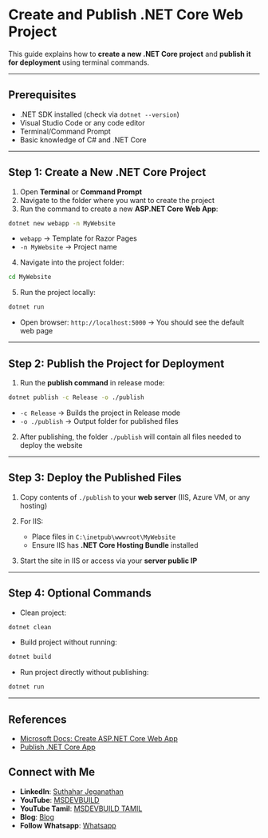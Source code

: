 # Create and Publish .NET Core Web Project

This guide explains how to **create a new .NET Core project** and **publish it for deployment** using terminal commands.

---

## Prerequisites

- .NET SDK installed (check via `dotnet --version`)
- Visual Studio Code or any code editor
- Terminal/Command Prompt
- Basic knowledge of C# and .NET Core

---

## Step 1: Create a New .NET Core Project

1. Open **Terminal** or **Command Prompt**
2. Navigate to the folder where you want to create the project
3. Run the command to create a new **ASP.NET Core Web App**:

```bash
dotnet new webapp -n MyWebsite
````

* `webapp` → Template for Razor Pages
* `-n MyWebsite` → Project name

4. Navigate into the project folder:

```bash
cd MyWebsite
```

5. Run the project locally:

```bash
dotnet run
```

* Open browser: `http://localhost:5000` → You should see the default web page

---

## Step 2: Publish the Project for Deployment

1. Run the **publish command** in release mode:

```bash
dotnet publish -c Release -o ./publish
```

* `-c Release` → Builds the project in Release mode
* `-o ./publish` → Output folder for published files

2. After publishing, the folder `./publish` will contain all files needed to deploy the website

---

## Step 3: Deploy the Published Files

1. Copy contents of `./publish` to your **web server** (IIS, Azure VM, or any hosting)
2. For IIS:

   * Place files in `C:\inetpub\wwwroot\MyWebsite`
   * Ensure IIS has **.NET Core Hosting Bundle** installed
3. Start the site in IIS or access via your **server public IP**

---

## Step 4: Optional Commands

* Clean project:

```bash
dotnet clean
```

* Build project without running:

```bash
dotnet build
```

* Run project directly without publishing:

```bash
dotnet run
```

---

## References

* [Microsoft Docs: Create ASP.NET Core Web App](https://learn.microsoft.com/en-us/aspnet/core/tutorials/razor-pages)
* [Publish .NET Core App](https://learn.microsoft.com/en-us/aspnet/core/host-and-deploy/)

 ## Connect with Me
- **LinkedIn**: [Suthahar Jeganathan](https://www.linkedin.com/in/jssuthahar/)
- **YouTube**: [MSDEVBUILD](https://www.youtube.com/@MSDEVBUILD)
- **YouTube Tamil**: [MSDEVBUILD TAMIL](https://www.youtube.com/@MSDEVBUILDTamil)
- **Blog**: [Blog](https://www.msdevbuild.com/)
- **Follow Whatsapp**: [Whatsapp](https://www.whatsapp.com/channel/0029Va5j2rHEFeXcTlUhQB0J)
